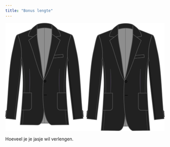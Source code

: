 ```yaml
---
title: "Bonus lengte"
---
```


![Bonus lengte](lengthbonus.svg)

Hoeveel je je jasje wil verlengen.




